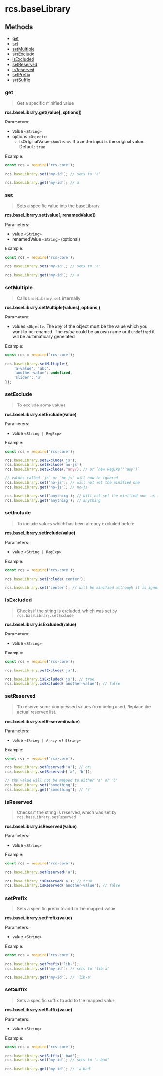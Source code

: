 # rcs.baseLibrary

## Methods
- [get](#get)
- [set](#set)
- [setMultiple](#setmultiple)
- [setExclude](#setexclude)
- [isExcluded](#isexcluded)
- [setReserved](#setreserved)
- [isReserved](#isreserved)
- [setPrefix](#setprefix)
- [setSuffix](#setsuffix)

### get

> Get a specific minified value

**rcs.baseLibrary.get(value[, options])**

Parameters:
- value `<String>`
- options `<Object>`:
  - isOriginalValue `<Boolean>`: If true the input is the original value. Default: `true`

Example:

```js
const rcs = require('rcs-core');

rcs.baseLibrary.set('my-id'); // sets to 'a'

rcs.baseLibrary.get('my-id'); // a
```

### set

> Sets a specific value into the baseLibrary

**rcs.baseLibrary.set(value[, renamedValue])**

Parameters:
- value `<String>`
- renamedValue `<String>` (optional)

Example:

```js
const rcs = require('rcs-core');

rcs.baseLibrary.set('my-id'); // sets to 'a'

rcs.baseLibrary.get('my-id'); // a
```

### setMultiple

> Calls `baseLibrary.set` internally

**rcs.baseLibrary.setMultiple(values[, options])**

Parameters:
- values `<Object>`. The *key* of the object must be the value which you want to be renamed. The *value* could be an own name or if `undefined` it will be automatically generated

Example:

```js
const rcs = require('rcs-core');

rcs.baseLibrary.setMultiple({
    'a-value': 'abc',
    'another-value': undefined,
    'slider': 'u'
});
```

### setExclude

> To exclude some values

**rcs.baseLibrary.setExclude(value)**

Parameters:
- value `<String | RegExp>`

Example:

```js
const rcs = require('rcs-core');

rcs.baseLibrary.setExclude('js');
rcs.baseLibrary.setExclude('no-js');
rcs.baseLibrary.setExclude(/^any/); // or `new RegExp('^any')`

// values called `js` or `no-js` will now be ignored
rcs.baseLibrary.set('no-js'); // will not set the minified one
rcs.baseLibrary.get('no-js'); // no-js

rcs.baseLibrary.set('anything'); // will not set the minified one, as it matches /^any/
rcs.baseLibrary.get('anything'); // anything
```

### setInclude

> To include values which has been already excluded before

**rcs.baseLibrary.setInclude(value)**

Parameters:
- value `<String | RegExp>`

Example:

```js
const rcs = require('rcs-core');

rcs.baseLibrary.setInclude('center');

rcs.baseLibrary.set('center'); // will be minified although it is ignored by default
```

### isExcluded

> Checks if the string is excluded, which was set by `rcs.baseLibrary.setExclude`

**rcs.baseLibrary.isExcluded(value)**

Parameters:
- value `<String>`

Example:

```js
const rcs = require('rcs-core');

rcs.baseLibrary.setExclude('js');

rcs.baseLibrary.isExcluded('js'); // true
rcs.baseLibrary.isExcluded('another-value'); // false
```

### setReserved

> To reserve some compressed values from being used. Replace the actual reserved list.

**rcs.baseLibrary.setReserved(value)**

Parameters:
- value `<String | Array of String>`

Example:

```js
const rcs = require('rcs-core');

rcs.baseLibrary.setReserved('a'); // or:
rcs.baseLibrary.setReserved(['a', 'b']);

// the value will not be mapped to either 'a' or 'b'
rcs.baseLibrary.set('something');
rcs.baseLibrary.get('something'); // 'c'
```

### isReserved

> Checks if the string is reserved, which was set by `rcs.baseLibrary.setReserved`

**rcs.baseLibrary.isReserved(value)**

Parameters:
- value `<String>`

Example:

```js
const rcs = require('rcs-core');

rcs.baseLibrary.setReserved('a');

rcs.baseLibrary.isReserved('a'); // true
rcs.baseLibrary.isReserved('another-value'); // false
```

### setPrefix

> Sets a specific prefix to add to the mapped value

**rcs.baseLibrary.setPrefix(value)**

Parameters:
- value `<String>`

Example:

```js
const rcs = require('rcs-core');

rcs.baseLibrary.setPrefix('lib-');
rcs.baseLibrary.set('my-id'); // sets to 'lib-a'

rcs.baseLibrary.get('my-id'); // 'lib-a'
```

### setSuffix

> Sets a specific suffix to add to the mapped value

**rcs.baseLibrary.setSuffix(value)**

Parameters:
- value `<String>`

Example:

```js
const rcs = require('rcs-core');

rcs.baseLibrary.setSuffix('-bad');
rcs.baseLibrary.set('my-id'); // sets to 'a-bad'

rcs.baseLibrary.get('my-id'); // 'a-bad'
```

